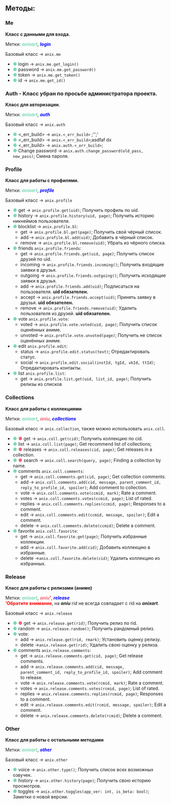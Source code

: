 ## Методы:


### Me
**Класс с данными для входа.** 

Метки: <span style="color:#7CD9B4">**_anixart_**</span>, <span style="color:blue">**_login_**</span>

Базовый класс -> `anix.me`

* <span style="color:#7CD9B4">●</span> login -> `anix.me.get_login()`
* <span style="color:#7CD9B4">●</span> password -> `anix.me.get_password()`
* <span style="color:#7CD9B4">●</span> token -> `anix.me.get_token()`
* <span style="color:#7CD9B4">●</span> id -> `anix.me.get_id()`

### Auth - Класс убран по просьбе администратора проекта.
**Класс для авторизации.** 

Метки: <span style="color:#7CD9B4">**_anixart_**</span>, <span style="color:blue">**_auth_**</span>

Базовый класс -> `anix.auth`

- <span style="color:#7CD9B4">●</span> <_err_build> -> `anix.<_err_build>` ;'';'
- <span style="color:#7CD9B4">●</span> <_err_build> -> `anix.<_err_build>`;asdfaf dx
- <span style="color:#7CD9B4">●</span> <_err_build> -> `anix.auth.<_err_build>`; 
- <span style="color:#7CD9B4">●</span> Change password -> `anix.auth.change_password(old_pass, new_pass)`; Смена пароля.

### Profile
**Класс для работы с профилями.** 

Метки: <span style="color:#7CD9B4">**_anixart_**</span>, <span style="color:blue">**_profile_**</span>

Базовый класс -> `anix.profile`

- <span style="color:#7CD9B4">●</span> get -> `anix.profile.get(uid)`; Получить профиль по uid.
- <span style="color:#7CD9B4">●</span> history -> `anix.profile.history(uid, page)`; Получить историю никнеймов пользователя.
- <span style="color:#7CD9B4">●</span> blocklist  -> `anix.profile.bl`:
     * get -> `anix.profile.bl.get(page)`; Получить свой чёрный список.
     * add -> `anix.profile.bl.add(uid)`; Добавить в чёрный список.
     * remove -> `anix.profile.bl.remove(uid)`; Убрать из чёрного списка.
- <span style="color:#7CD9B4">●</span> friends `anix.profile.friends`: 
     * get -> `anix.profile.friends.get(uid, page)`; Получить список друзей по uid.
     * incoming -> `anix.profile.friends.incoming()`; Получить входящие заявки в друзья.
     * outgoing -> `anix.profile.friends.outgoing()`; Получить исходящие заявки в друзья.
     * add -> `anix.profile.friends.add(uid)`; Подписаться на пользователя. **uid обязателен.** 
     * accept -> `anix.profile.friends.accept(uid)`; Принять заявку в друзья. **uid обязателен.**
     * remove -> `anix.profile.friends.remove(uid)`; Удалить пользователя из друзей. **uid обязателен.**
- <span style="color:#7CD9B4">●</span> vote `anix.profile.vote`: 
     * voted -> `anix.profile.vote.voted(uid, page)`; Получить список оценённых аниме. 
     * unvoted -> `anix.profile.vote.unvoted(page)`; Получить не список оценённых аниме. 
- <span style="color:#7CD9B4">●</span> edit `anix.profile.edit`: 
     * status -> `anix.profile.edit.status(text)`; Отредактировать статус.
     * social -> `anix.profile.edit.social(instId, tgId, vkId, ttId)`; Отредактировать контакты.
- <span style="color:#7CD9B4">●</span> list `anix.profile.list`:
    * get -> `anix.profile.list.get(uid, list_id, page)`; Получить релизы из списков
### Collections
**Класс для работы с коллекциями** 

Метки: <span style="color:#7CD9B4">**_anixart_**</span>, <span style="color:#F36374">**_aniu_**</span>, <span style="color:blue">**_collections_**</span>

Базовый класс -> `anix.collection`, также можно использовать `anix.coll`.

- <span style="color:#7CD9B4">●</span> <span style="color:#F36374">●</span> get -> `anix.coll.get(cid)`; Получить коллекцию по cid.
- <span style="color:#7CD9B4">●</span> list -> `anix.coll.list(page)`; Get recommend list of collections;
- <span style="color:#7CD9B4">●</span> <span style="color:#F36374">●</span> releases -> `anix.coll.releases(cid, page)`; Get releases in a collection.
- <span style="color:#7CD9B4">●</span> <span style="color:#F36374">●</span> search -> `anix.coll.search(query, page)`; Finding a collection by name.
- <span style="color:#7CD9B4">●</span> comments `anix.coll.comments`:
     * get -> `anix.coll.comments.get(cid, page)`; Get collection comments.
     * add -> `anix.coll.comments.add(cid, message, parent_comment_id, reply_to_profile_id, spoiler)`; Add comment to collection.
     * vote -> `anix.coll.comments.vote(ccmid, mark)`; Rate a comment.
     * votes -> `anix.coll.comments.votes(ccmid, page)`; List of rated.
     * replies -> `anix.coll.comments.replies(ccmid, page)`; Responses to a comment.
     * edit -> `anix.coll.comments.edit(ccmid, message, spoiler)`; Edit a comment.
     * delete -> `anix.coll.comments.delete(ccmid)`; Delete a comment.
- <span style="color:#7CD9B4">●</span> favorite `anix.coll.favorite`:
    * get -> `anix.coll.favorite.get(page)`; Получить избранные коллекции.
    * add -> `anix.coll.favorite.add(cid)`; Добавить коллекцию в избранные.
    * delete ->`anix.coll.favorite.delete(cid)`; Удалить коллекцию из избранных.
  
  
### Release
**Класс для работы с релизами (аниме)**

Метки: <span style="color:#7CD9B4">**_anixart_**</span>, <span style="color:#F36374">**_aniu_**</span><span style="color:red">¹</span>, <span style="color:blue">**_release_**</span>
<br>
<span style="color:red">¹**Обратите внимание**</span>, на _**aniu**_ rid не всегда совпадает с rid на **_anixart_**.

Базовый класс -> `anix.release`

- <span style="color:#7CD9B4">●</span> <span style="color:#F36374">●</span> get -> `anix.release.get(rid)`; Получить релиз по rid.
- <span style="color:#7CD9B4">●</span> random -> `anix.release.random()`; Получить рандомный релиз.
- <span style="color:#7CD9B4">●</span> vote:
     * add -> `anix.release.get(rid, rmark)`; Установить оценку релизу.
     * delete ->`anix.release.get(rid)`; Удалить свою оценку у релиза.
- <span style="color:#7CD9B4">●</span> comments `anix.release.comments`:
     * get -> `anix.release.comments.get(cid, page)`; Get release comments.
     * add -> `anix.release.comments.add(cid, message, parent_comment_id, reply_to_profile_id, spoiler)`; Add comment to release.
     * vote -> `anix.release.comments.vote(rcmid, mark)`; Rate a comment.
     * votes -> `anix.release.comments.votes(rcmid, page)`; List of rated.
     * replies -> `anix.release.comments.replies(rcmid, page)`; Responses to a comment.
     * edit -> `anix.release.comments.edit(rcmid, message, spoiler)`; Edit a comment.
     * delete -> `anix.release.comments.delete(rcmid)`; Delete a comment.

### Other
**Класс для работы с остальными методами** 

Метки: <span style="color:#7CD9B4">**_anixart_**</span>, <span style="color:blue">**_other_**</span>

Базовый класс -> `anix.other`

- <span style="color:#7CD9B4">●</span> voice -> `anix.other.type()`; Получить список всех возможных озвучек.
- <span style="color:#7CD9B4">●</span> history -> `anix.other.history(page)`; Получить свою историю просмотров.
- <span style="color:#7CD9B4">●</span> toggles -> `anix.other.toggles(app_ver: int, is_beta: bool)`; Заметки о новой версии.
